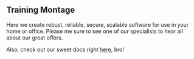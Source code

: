 ## Training Montage

Here we create rebust, reliable, secure, scalable software for use in your home or office.
Please me sure to see one of our specialists to hear all about our great offers.

Also, check out our sweet docs right [here](trainingmontage.github.io/test), bro!
